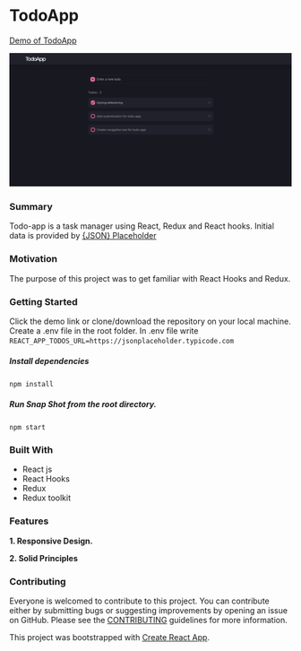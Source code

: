 # TodoApp 

[Demo of TodoApp](https://github.com/BustamanteMelkia/todo-app)

![](/screenshot.png)

### Summary

Todo-app is a task manager using React, Redux and React hooks. Initial data is provided by [{JSON} Placeholder](https://jsonplaceholder.typicode.com/todos)

### Motivation

The purpose of this project was to get familiar with React Hooks and Redux.

### Getting Started

Click the demo link or clone/download the repository on your local machine.
Create a .env file in the root folder. In .env file write
`REACT_APP_TODOS_URL=https://jsonplaceholder.typicode.com`

##### Install dependencies

`npm install`

##### Run Snap Shot from the root directory.

`npm start`

### Built With

- React js
- React Hooks
- Redux
- Redux toolkit

### Features

**1. Responsive Design.**

**2. Solid Principles**

### Contributing

Everyone is welcomed to contribute to this project. You can contribute either by submitting bugs or suggesting improvements by opening an issue on GitHub. Please see the [CONTRIBUTING](CONTRIBUTING.md) guidelines for more information.

This project was bootstrapped with [Create React App](https://github.com/facebook/create-react-app).